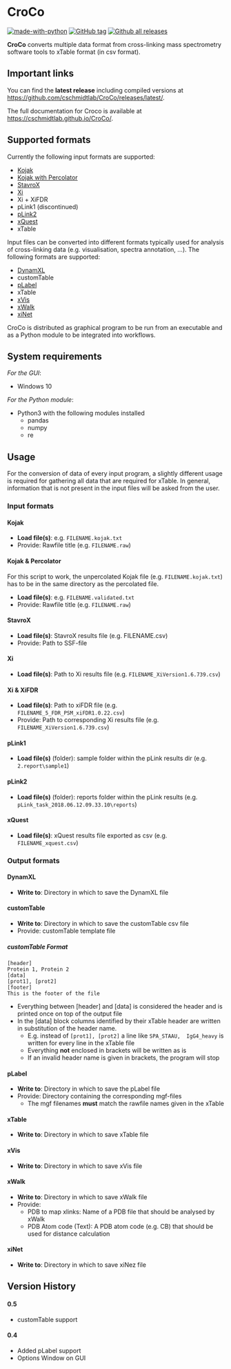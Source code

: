 # CroCo

[![made-with-python](https://img.shields.io/badge/Made%20with-Python-1f425f.svg)](https://www.python.org/)
[![GitHub tag](https://img.shields.io/github/tag/cschmidtlab/croco.svg)](https://GitHub.com/cschmidtlab/croco/tags/)
[![Github all releases](https://img.shields.io/github/downloads/cschmidtlab/croco/total.svg)](https://GitHub.com/cschmidtl/releases)

**CroCo** converts multiple data format from cross-linking mass spectrometry software tools to xTable format (in csv format).


## Important links

You can find the **latest release** including compiled versions at https://github.com/cschmidtlab/CroCo/releases/latest/.

The full documentation for Croco is available at https://cschmidtlab.github.io/CroCo/.

## Supported formats

Currently the following input formats are supported:

  - [Kojak](http://www.kojak-ms.org/)
  - [Kojak with Percolator](https://github.com/percolator)
  - [StavroX](https://www.stavrox.com/)
  - [Xi](https://github.com/Rappsilber-Laboratory/XiSearch)
  - Xi + XiFDR
  - pLink1 (discontinued)
  - [pLink2](http://pfind.ict.ac.cn/software/pLink/index.html)
  - [xQuest](http://proteomics.ethz.ch/cgi-bin/xquest2_cgi/)
  - xTable

Input files can be converted into different formats typically used for analysis of cross-linking data (e.g. visualisation, spectra annotation, ...).
The following formats are supported:

  - [DynamXL](https://degiacomi.org/software/dynamxl/)
  - customTable
  - [pLabel](http://pfind.ict.ac.cn/software/pLabel/index.html)
  - xTable
  - [xVis](https://xvis.genzentrum.lmu.de/login.php)
  - [xWalk](http://www.xwalk.org/cgi-bin/home.cgi)
  - [xiNet](http://crosslinkviewer.org/)

CroCo is distributed as graphical program to be run from an executable and as a Python module to be integrated into workflows.

## System requirements
*For the GUI*:
  * Windows 10

*For the Python module*:
  * Python3 with the following modules installed
    * pandas
    * numpy
    * re

## Usage
For the conversion of data of every input program, a slightly different usage is required for gathering all data that are required for xTable.
In general, information that is not present in the input files will be asked from the user.

### Input formats

#### Kojak
  * **Load file(s)**: e.g. `FILENAME.kojak.txt`
  * Provide: Rawfile title (e.g. `FILENAME.raw`)

#### Kojak & Percolator
For this script to work, the unpercolated Kojak file (e.g. `FILENAME.kojak.txt`) has to be in the same directory as the percolated file.

  * **Load file(s)**: e.g. `FILENAME.validated.txt`
  * Provide: Rawfile title (e.g. `FILENAME.raw`)

#### StavroX
  * **Load file(s)**: StavroX results file (e.g. FILENAME.csv)
  * Provide: Path to SSF-file

#### Xi
  * **Load file(s)**: Path to Xi results file (e.g. `FILENAME_XiVersion1.6.739.csv`)

#### Xi & XiFDR
  * **Load file(s)**: Path to xiFDR file (e.g. `FILENAME_5_FDR_PSM_xiFDR1.0.22.csv`)
  * Provide: Path to corresponding Xi results file (e.g. `FILENAME_XiVersion1.6.739.csv`)

#### pLink1
  * **Load file(s)** (folder): sample folder within the pLink results dir (e.g. `2.report\sample1`)

#### pLink2
  * **Load file(s)** (folder): reports folder within the pLink results (e.g. `pLink_task_2018.06.12.09.33.10\reports`)

#### xQuest
  * **Load file(s)**: xQuest results file exported as csv (e.g. `FILENAME_xquest.csv`)

### Output formats

#### DynamXL
  * **Write to**: Directory in which to save the DynamXL file

#### customTable
  * **Write to**: Directory in which to save the customTable csv file
  * Provide: customTable template file

##### customTable Format
```
[header]
Protein 1, Protein 2
[data]
[prot1], [prot2]
[footer]
This is the footer of the file
```
  * Everything between [header] and [data] is considered the header and is printed once on top of the output file
  * In the [data] block columns identified by their xTable header are written in substitution of the header name.
    * E.g. instead of `[prot1], [prot2]` a line like `SPA_STAAU,  IgG4_heavy` is written for every line in the xTable file
    * Everything **not** enclosed in brackets will be written as is
    * If an invalid header name is given in brackets, the program will stop

#### pLabel
  * **Write to**: Directory in which to save the pLabel file
  * Provide: Directory containing the corresponding mgf-files
    * The mgf filenames **must** match the rawfile names given in the xTable

#### xTable
  * **Write to**: Directory in which to save xTable file

#### xVis
  * **Write to**: Directory in which to save xVis file

#### xWalk
  * **Write to**: Directory in which to save xWalk file
  * Provide:
    * PDB to map xlinks: Name of a PDB file that should be analysed by xWalk
    * PDB Atom code (Text): A PDB atom code (e.g. CB) that should be used for distance calculation

#### xiNet
  * **Write to**: Directory in which to save xiNez file


## Version History 

#### 0.5
  * customTable support

#### 0.4
  * Added pLabel support
  * Options Window on GUI
